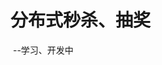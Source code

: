 # 分布式秒杀、抽奖

​                                                                                                                                                                                         --学习、开发中